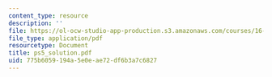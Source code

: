 ```yaml
---
content_type: resource
description: ''
file: https://ol-ocw-studio-app-production.s3.amazonaws.com/courses/16-13-aerodynamics-of-viscous-fluids-fall-2003/775b6059194a5e0eae72df6b3a7c6827_ps5_solution.pdf
file_type: application/pdf
resourcetype: Document
title: ps5_solution.pdf
uid: 775b6059-194a-5e0e-ae72-df6b3a7c6827
---
```

